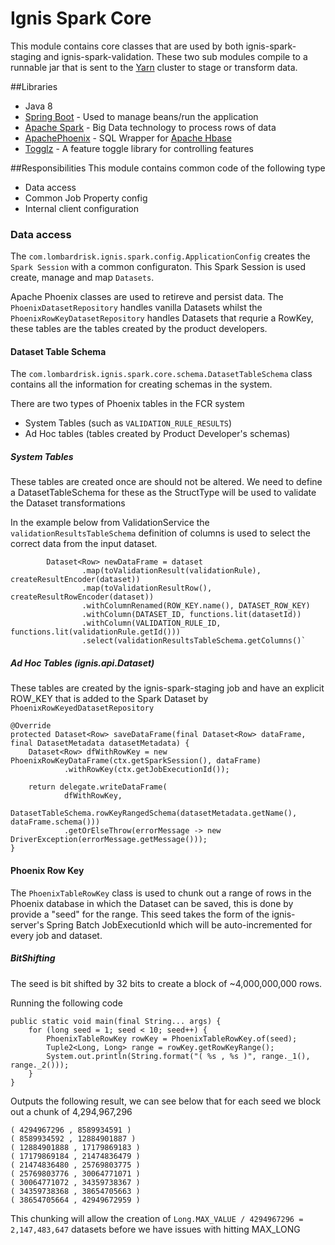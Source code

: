 # Ignis Spark Core
This module contains core classes that are used by both ignis-spark-staging and ignis-spark-validation.
These two sub modules compile to a runnable jar that is sent to the 
[Yarn](https://hadoop.apache.org/docs/current/hadoop-yarn/hadoop-yarn-site/YARN.html) cluster to stage or transform
data.

##Libraries
- Java 8
- [Spring Boot](https://spring.io/projects/spring-boot) - Used to manage beans/run the application
- [Apache Spark](https://spark.apache.org/) - Big Data technology to process rows of data
- [ApachePhoenix](https://phoenix.apache.org/Phoenix-in-15-minutes-or-less.html) - SQL Wrapper for [Apache Hbase](https://hbase.apache.org/)
- [Togglz](https://www.togglz.org/) - A feature toggle library for controlling features 

##Responsibilities
This module contains common code of the following type
- Data access
- Common Job Property config
- Internal client configuration

### Data access
The `com.lombardrisk.ignis.spark.config.ApplicationConfig` creates the `Spark Session` with a common configuraton. This 
Spark Session is used create, manage and map `Datasets`. 

Apache Phoenix classes are used to retireve and persist data. The `PhoenixDatasetRepository` handles vanilla Datasets whilst
the `PhoenixRowKeyDatasetRepository` handles Datasets that requrie a RowKey, these tables are the tables created by the product
developers.

#### Dataset Table Schema
The `com.lombardrisk.ignis.spark.core.schema.DatasetTableSchema` class contains all the information for creating schemas in the system.

There are two types of Phoenix tables in the FCR system
- System Tables (such as `VALIDATION_RULE_RESULTS`)
- Ad Hoc tables (tables created by Product Developer's schemas)

##### System Tables
These tables are created once are should not be altered.
We need to define a DatasetTableSchema for these as the StructType will be used to validate the Dataset transformations

In the example below from ValidationService the `validationResultsTableSchema` definition of columns is used to select
the correct data from the input dataset.
```
        Dataset<Row> newDataFrame = dataset
                .map(toValidationResult(validationRule), createResultEncoder(dataset))
                .map(toValidationResultRow(), createResultRowEncoder(dataset))
                .withColumnRenamed(ROW_KEY.name(), DATASET_ROW_KEY)
                .withColumn(DATASET_ID, functions.lit(datasetId))
                .withColumn(VALIDATION_RULE_ID, functions.lit(validationRule.getId()))
                .select(validationResultsTableSchema.getColumns()`
```

##### Ad Hoc Tables (ignis.api.Dataset)
These tables are created by the ignis-spark-staging job and have an explicit ROW_KEY that is added to the Spark Dataset
by `PhoenixRowKeyedDatasetRepository`

```
@Override
protected Dataset<Row> saveDataFrame(final Dataset<Row> dataFrame, final DatasetMetadata datasetMetadata) {
    Dataset<Row> dfWithRowKey = new PhoenixRowKeyDataFrame(ctx.getSparkSession(), dataFrame)
            .withRowKey(ctx.getJobExecutionId());

    return delegate.writeDataFrame(
            dfWithRowKey,
            DatasetTableSchema.rowKeyRangedSchema(datasetMetadata.getName(), dataFrame.schema()))
            .getOrElseThrow(errorMessage -> new DriverException(errorMessage.getMessage()));
}
```

#### Phoenix Row Key
The `PhoenixTableRowKey` class is used to chunk out a range of rows in the Phoenix database in which the Dataset can be saved,
this is done by provide a "seed" for the range. This seed takes the form of the ignis-server's Spring Batch JobExecutionId
which will be auto-incremented for every job and dataset.

##### BitShifting
The seed is bit shifted by 32 bits to create a block of ~4,000,000,000 rows.

Running the following code
```
public static void main(final String... args) {
    for (long seed = 1; seed < 10; seed++) {
        PhoenixTableRowKey rowKey = PhoenixTableRowKey.of(seed);
        Tuple2<Long, Long> range = rowKey.getRowKeyRange();
        System.out.println(String.format("( %s , %s )", range._1(), range._2()));
    }
}
```

Outputs the following result, we can see below that for each seed we block out a chunk of 4,294,967,296
```
( 4294967296 , 8589934591 )
( 8589934592 , 12884901887 )
( 12884901888 , 17179869183 )
( 17179869184 , 21474836479 )
( 21474836480 , 25769803775 )
( 25769803776 , 30064771071 )
( 30064771072 , 34359738367 )
( 34359738368 , 38654705663 )
( 38654705664 , 42949672959 )
```

This chunking will allow the creation of `Long.MAX_VALUE / 4294967296 = 2,147,483,647` datasets before we have issues 
with hitting MAX_LONG